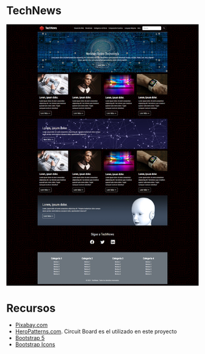 # TechNews

![](./img/captura-web.png)

# Recursos

-   [Pixabay.com](https://pixabay.com/)
-   [HeroPatterns.com](https://www.heropatterns.com/). Circuit Board es el utilizado en este proyecto
-   [Bootstrap 5](https://getbootstrap.com/)
-   [Bootstrap Icons](https://icons.getbootstrap.com/)
